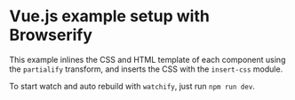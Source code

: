 # Vue.js example setup with Browserify

This example inlines the CSS and HTML template of each component using the `partialify` transform, and inserts the CSS with the `insert-css` module.

To start watch and auto rebuild with `watchify`, just run `npm run dev`.